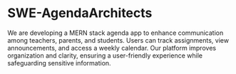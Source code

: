 # SWE-AgendaArchitects
We are developing a MERN stack agenda app to enhance communication among teachers, parents, and students. Users can track assignments, view announcements, and access a weekly calendar. Our platform improves organization and clarity, ensuring a user-friendly experience while safeguarding sensitive information.
